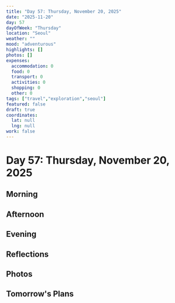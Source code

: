 ```yaml
---
title: "Day 57: Thursday, November 20, 2025"
date: "2025-11-20"
day: 57
dayOfWeek: "Thursday"
location: "Seoul"
weather: ""
mood: "adventurous"
highlights: []
photos: []
expenses:
  accommodation: 0
  food: 0
  transport: 0
  activities: 0
  shopping: 0
  other: 0
tags: ["travel","exploration","seoul"]
featured: false
draft: true
coordinates:
  lat: null
  lng: null
work: false
---
```

# Day 57: Thursday, November 20, 2025

## Morning

## Afternoon

## Evening

## Reflections

## Photos

## Tomorrow's Plans
